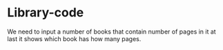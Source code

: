 # Library-code
We need to input a number of books that contain number of pages in it at last it shows which book has how many pages.
